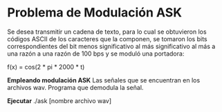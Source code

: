 # Problema de Modulación ASK

Se desea transmitir un cadena de texto, para lo cual se obtuvieron 
los códigos ASCII de los caracteres que la componen, se tomaron los
bits correspondientes del bit menos significativo al más 
significativo al más a una razón a una razón de 100 bps y se moduló 
una portadora:

f(x) = cos(2 * pi * 2000 * t)

**Empleando modulación ASK**
Las señales  que se encuentran en los archivos wav. 
Programa que demodula la señal. 

**Ejecutar**
./ask [nombre archivo wav]
